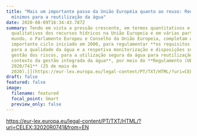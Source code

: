 ```yaml
---
title: "Mais um importante passo da União Européia quanto ao reuso: Requisitos
  mínimos para a reutilização da água"
date: 2020-08-09T16:34:43.787Z
summary: Tendo em vista a pressão crescente, em termos quantitativos e
  qualitativos dos recursos hídricos na União Europeia e em várias partes do
  mundo, o Parlamento Europeu e Conselho da União Europeia, completam um
  importante ciclo iniciado em 2000, para regulamentar **os requisitos mínimos
  para a qualidade da água e a respetiva monitorização e disposições sobre a
  gestão dos riscos, para a utilização segura da água para reutilização no
  contexto da gestão integrada da água**, por meio do **Regulamento (UE)
  2020/741** (25 de maio de
  2020).[](https://eur-lex.europa.eu/legal-content/PT/TXT/HTML/?uri=CELEX:32020R0741&from=EN)
draft: false
featured: false
image:
  filename: featured
  focal_point: Smart
  preview_only: false
---
```

<https://eur-lex.europa.eu/legal-content/PT/TXT/HTML/?uri=CELEX:32020R0741&from=EN>